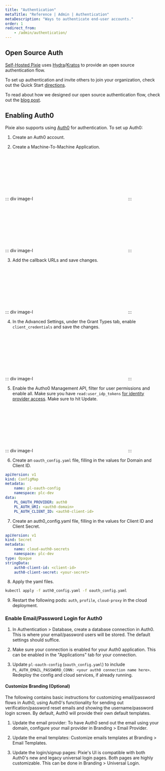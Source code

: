 ```yaml
---
title: "Authentication"
metaTitle: "Reference | Admin | Authentication"
metaDescription: "Ways to authenticate end-user accounts."
order: 1
redirect_from:
    - /admin/authentication/
---
```


## Open Source Auth

[Self-Hosted Pixie](/installing-pixie/install-guides/self-hosted-pixie/) uses [Hydra](https://www.ory.sh/hydra/)/[Kratos](https://www.ory.sh/kratos/) to provide an open source authentication flow.

To set up authentication and invite others to join your organization, check out the Quick Start [directions](/installing-pixie/install-guides/self-hosted-pixie/#authentication-using-kratos-hydra).

To read about how we designed our open source authentication flow, check out the [blog post](https://blog.px.dev/open-source-auth/ossauth/).

## Enabling Auth0

Pixie also supports using [Auth0](https://auth0.com/docs) for authentication. To set up Auth0:

1. Create an Auth0 account.

2. Create a Machine-To-Machine Application.

::: div image-l
<svg title='' src='authentication/m2mapp.png'/>
:::

::: div image-l
<svg title='' src='authentication/create_app.png'/>
:::

3. Add the callback URLs and save changes.

::: div image-l
<svg title='' src='authentication/add_callback_url.png'/>
:::

4. In the Advanced Settings, under the Grant Types tab, enable `client_credentials` and save the changes.

::: div image-l
<svg title='' src='authentication/enable_credentials.png'/>
:::

5. Enable the Autho0 Management API, filter for user permissions and enable all. Make sure you have `read:user_idp_tokens` [for identity provider access](https://auth0.com/docs/connections/calling-an-external-idp-api). Make sure to hit Update.

::: div image-l
<svg title='' src='authentication/mgmt_api.png'/>
:::

6. Create an `oauth_config.yaml` file, filling in the values for Domain and Client ID.

```yaml
apiVersion: v1
kind: ConfigMap
metadata:
    name: pl-oauth-config
    namespace: plc-dev
data:
    PL_OAUTH_PROVIDER: auth0
    PL_AUTH_URI: <auth0-domain>
    PL_AUTH_CLIENT_ID: <auth0-client-id>
```

7. Create an auth0_config.yaml file, filling in the values for Client ID and Client Secret.

```yaml
apiVersion: v1
kind: Secret
metadata:
    name: cloud-auth0-secrets
    namespace: plc-dev
type: Opaque
stringData:
    auth0-client-id: <client-id>
    auth0-client-secret: <your-secret>
```

8. Apply the yaml files.

```bash
kubectl apply -f auth0_config.yaml -f oauth_config.yaml
```

9. Restart the following pods: `auth`, `profile`, `cloud-proxy` in the cloud deployment.

### Enable Email/Password Login for Auth0

1. In Authentication > Database, create a database connection in Auth0. This is where your email/password users will be stored. The default settings should suffice.

2. Make sure your connection is enabled for your Auth0 application. This can be enabled in the "Applications" tab for your connection.

3. Update `pl-oauth-config` (`oauth_config.yaml`) to include `PL_AUTH_EMAIL_PASSWORD_CONN: <your auth0 connection name here>`. Redeploy the config and cloud services, if already running.

#### Customize Branding (Optional)

 The following contains basic instructions for customizing email/password flows in Auth0, using Auth0's functionality for sending out verification/password reset emails and showing the username/password login screen. By default, Auth0 will provide their own default templates.

1. Update the email provider: To have Auth0 send out the email using your domain, configure your mail provider in Branding > Email Provider.

2. Update the email templates: Customize emails templates at Branding > Email Templates.

3. Update the login/signup pages: Pixie's UI is compatible with both Auth0's new and legacy universal login pages. Both pages are highly customizable. This can be done in  Branding > Universal Login.
